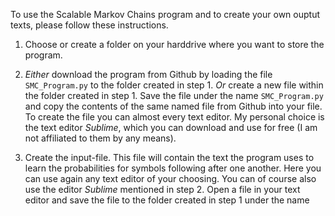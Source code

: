 To use the Scalable Markov Chains program and to create your own ouptut texts, please follow these instructions.

1) Choose or create a folder on your harddrive where you want to store the program.

2) _Either_ download the program from Github by loading the file `SMC_Program.py` to the folder created in step 1. _Or_ create a new file within the folder created in step 1. Save the file under the name `SMC_Program.py` and copy the contents of the same named file from Github into your file. To create the file you can almost every text editor. My personal choice is the text editor _Sublime_, which you can download and use for free (I am not affiliated to them by any means).

3) Create the input-file. This file will contain the text the program uses to learn the probabilities for symbols following after one another. Here you can use again any text editor of your choosing. You can of course also use the editor _Sublime_ mentioned in step 2. Open a file in your text editor and save the file to the folder created in step 1 under the name 
